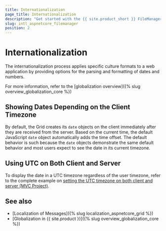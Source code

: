 ```yaml
---
title: Internationalization
page_title: Internationalization
description: "Get started with the {{ site.product_short }} FileManager and learn about the options it supports for parsing and formatting of dates and numbers."
slug: intl_aspnetcore_filemanager
position: 2
---
```


# Internationalization

The internationalization process applies specific culture formats to a web application by providing options for the parsing and formatting of dates and numbers.

For more information, refer to the [globalization overview]({% slug overview_globalization_core %})

## Showing Dates Depending on the Client Timezone

By default, the Grid creates its `date` objects on the client immediately after they are received from the server. Based on the current time, the default JavaScript `date` object automatically adds the time offset. The default behavior is such because the `date` objects demonstrate the same default behavior and most users expect to see the date in its current timezone.

## Using UTC on Both Client and Server

To display the date in a UTC timezone regardless of the user timezone, refer to the complete example on [setting the UTC timezone on both client and server (MVC Project)](https://github.com/telerik/ui-for-aspnet-mvc-examples/tree/master/Telerik.Examples.Mvc/Telerik.Examples.Mvc/Areas/GridDateUtcOnServerAndClient).

## See also

* [Localization of Messages]({% slug localization_aspnetcore_grid %})
* [Globalization in {{ site.product }}]({% slug overview_globalization_core %})
